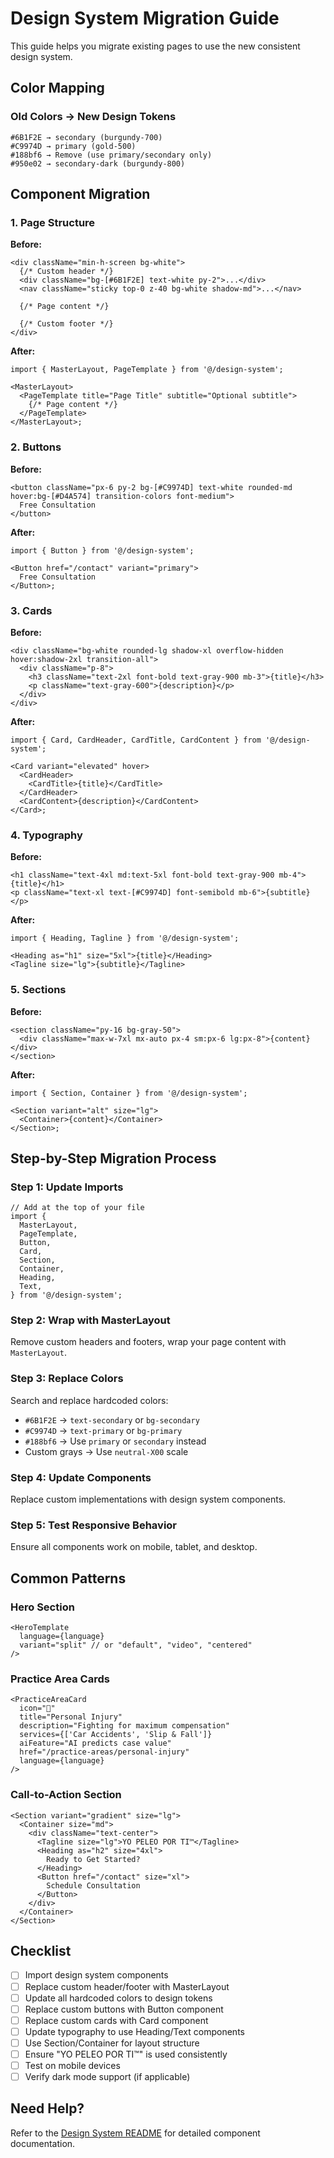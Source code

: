 # Design System Migration Guide

This guide helps you migrate existing pages to use the new consistent design system.

## Color Mapping

### Old Colors → New Design Tokens

```
#6B1F2E → secondary (burgundy-700)
#C9974D → primary (gold-500)
#188bf6 → Remove (use primary/secondary only)
#950e02 → secondary-dark (burgundy-800)
```

## Component Migration

### 1. Page Structure

**Before:**

```tsx
<div className="min-h-screen bg-white">
  {/* Custom header */}
  <div className="bg-[#6B1F2E] text-white py-2">...</div>
  <nav className="sticky top-0 z-40 bg-white shadow-md">...</nav>

  {/* Page content */}

  {/* Custom footer */}
</div>
```

**After:**

```tsx
import { MasterLayout, PageTemplate } from '@/design-system';

<MasterLayout>
  <PageTemplate title="Page Title" subtitle="Optional subtitle">
    {/* Page content */}
  </PageTemplate>
</MasterLayout>;
```

### 2. Buttons

**Before:**

```tsx
<button className="px-6 py-2 bg-[#C9974D] text-white rounded-md hover:bg-[#D4A574] transition-colors font-medium">
  Free Consultation
</button>
```

**After:**

```tsx
import { Button } from '@/design-system';

<Button href="/contact" variant="primary">
  Free Consultation
</Button>;
```

### 3. Cards

**Before:**

```tsx
<div className="bg-white rounded-lg shadow-xl overflow-hidden hover:shadow-2xl transition-all">
  <div className="p-8">
    <h3 className="text-2xl font-bold text-gray-900 mb-3">{title}</h3>
    <p className="text-gray-600">{description}</p>
  </div>
</div>
```

**After:**

```tsx
import { Card, CardHeader, CardTitle, CardContent } from '@/design-system';

<Card variant="elevated" hover>
  <CardHeader>
    <CardTitle>{title}</CardTitle>
  </CardHeader>
  <CardContent>{description}</CardContent>
</Card>;
```

### 4. Typography

**Before:**

```tsx
<h1 className="text-4xl md:text-5xl font-bold text-gray-900 mb-4">{title}</h1>
<p className="text-xl text-[#C9974D] font-semibold mb-6">{subtitle}</p>
```

**After:**

```tsx
import { Heading, Tagline } from '@/design-system';

<Heading as="h1" size="5xl">{title}</Heading>
<Tagline size="lg">{subtitle}</Tagline>
```

### 5. Sections

**Before:**

```tsx
<section className="py-16 bg-gray-50">
  <div className="max-w-7xl mx-auto px-4 sm:px-6 lg:px-8">{content}</div>
</section>
```

**After:**

```tsx
import { Section, Container } from '@/design-system';

<Section variant="alt" size="lg">
  <Container>{content}</Container>
</Section>;
```

## Step-by-Step Migration Process

### Step 1: Update Imports

```tsx
// Add at the top of your file
import {
  MasterLayout,
  PageTemplate,
  Button,
  Card,
  Section,
  Container,
  Heading,
  Text,
} from '@/design-system';
```

### Step 2: Wrap with MasterLayout

Remove custom headers and footers, wrap your page content with `MasterLayout`.

### Step 3: Replace Colors

Search and replace hardcoded colors:

- `#6B1F2E` → `text-secondary` or `bg-secondary`
- `#C9974D` → `text-primary` or `bg-primary`
- `#188bf6` → Use `primary` or `secondary` instead
- Custom grays → Use `neutral-X00` scale

### Step 4: Update Components

Replace custom implementations with design system components.

### Step 5: Test Responsive Behavior

Ensure all components work on mobile, tablet, and desktop.

## Common Patterns

### Hero Section

```tsx
<HeroTemplate
  language={language}
  variant="split" // or "default", "video", "centered"
/>
```

### Practice Area Cards

```tsx
<PracticeAreaCard
  icon="🏥"
  title="Personal Injury"
  description="Fighting for maximum compensation"
  services={['Car Accidents', 'Slip & Fall']}
  aiFeature="AI predicts case value"
  href="/practice-areas/personal-injury"
  language={language}
/>
```

### Call-to-Action Section

```tsx
<Section variant="gradient" size="lg">
  <Container size="md">
    <div className="text-center">
      <Tagline size="lg">YO PELEO POR TI™</Tagline>
      <Heading as="h2" size="4xl">
        Ready to Get Started?
      </Heading>
      <Button href="/contact" size="xl">
        Schedule Consultation
      </Button>
    </div>
  </Container>
</Section>
```

## Checklist

- [ ] Import design system components
- [ ] Replace custom header/footer with MasterLayout
- [ ] Update all hardcoded colors to design tokens
- [ ] Replace custom buttons with Button component
- [ ] Replace custom cards with Card component
- [ ] Update typography to use Heading/Text components
- [ ] Use Section/Container for layout structure
- [ ] Ensure "YO PELEO POR TI™" is used consistently
- [ ] Test on mobile devices
- [ ] Verify dark mode support (if applicable)

## Need Help?

Refer to the [Design System README](./README.md) for detailed component documentation.

